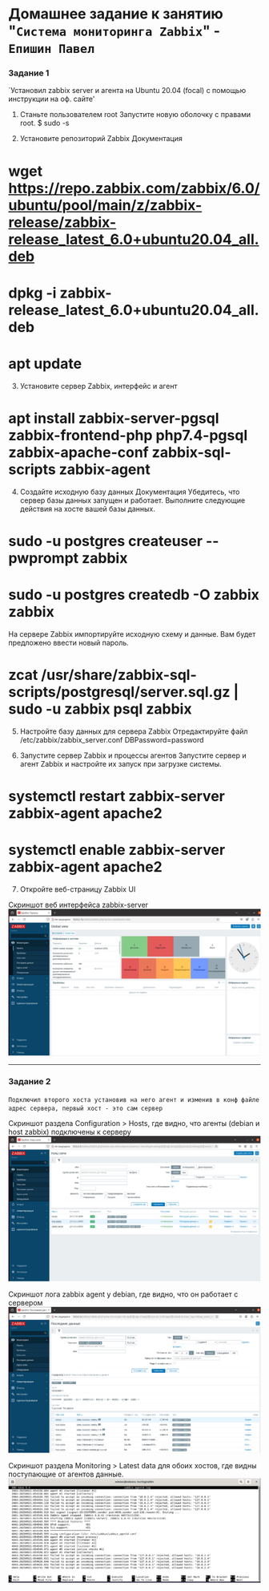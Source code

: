 # Домашнее задание к занятию "`Система мониторинга Zabbix`" - `Епишин Павел`

### Задание 1

`Установил zabbix server и агента на Ubuntu 20.04 (focal) с помощью инструкции на оф. сайте'

1. Станьте пользователем root
Запустите новую оболочку с правами root.
$ sudo -s

2. Установите репозиторий Zabbix
Документация
# wget https://repo.zabbix.com/zabbix/6.0/ubuntu/pool/main/z/zabbix-release/zabbix-release_latest_6.0+ubuntu20.04_all.deb
# dpkg -i zabbix-release_latest_6.0+ubuntu20.04_all.deb
# apt update

3. Установите сервер Zabbix, интерфейс и агент
# apt install zabbix-server-pgsql zabbix-frontend-php php7.4-pgsql zabbix-apache-conf zabbix-sql-scripts zabbix-agent

4. Создайте исходную базу данных
Документация
Убедитесь, что сервер базы данных запущен и работает.
Выполните следующие действия на хосте вашей базы данных.
# sudo -u postgres createuser --pwprompt zabbix
# sudo -u postgres createdb -O zabbix zabbix
На сервере Zabbix импортируйте исходную схему и данные. Вам будет предложено ввести новый пароль.
# zcat /usr/share/zabbix-sql-scripts/postgresql/server.sql.gz | sudo -u zabbix psql zabbix

5. Настройте базу данных для сервера Zabbix
Отредактируйте файл /etc/zabbix/zabbix_server.conf
DBPassword=password

6. Запустите сервер Zabbix и процессы агентов
Запустите сервер и агент Zabbix и настройте их запуск при загрузке системы.
# systemctl restart zabbix-server zabbix-agent apache2
# systemctl enable zabbix-server zabbix-agent apache2

7. Откройте веб-страницу Zabbix UI


Скриншот веб интерфейса zabbix-server
![1](https://github.com/Epishin4701/zabbix_1/blob/main/img/1.PNG)

---

### Задание 2

`Подключил второго хоста установив на него агент и изменив в конф файле адрес сервера, первый хост - это сам сервер`

Скриншот раздела Configuration > Hosts, где видно, что агенты (debian и host zabbix) подключены к серверу
![2](https://github.com/Epishin4701/zabbix_1/blob/main/img/2.PNG)

Скриншот лога zabbix agent у debian, где видно, что он работает с сервером
![3](https://github.com/Epishin4701/zabbix_1/blob/main/img/3.PNG)

Скриншот раздела Monitoring > Latest data для обоих хостов, где видны поступающие от агентов данные.
![4](https://github.com/Epishin4701/zabbix_1/blob/main/img/4.PNG)